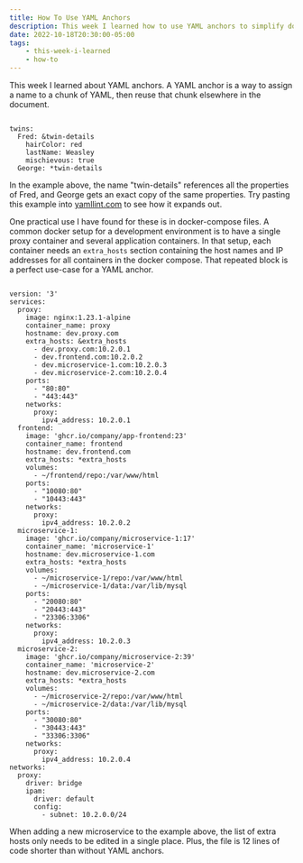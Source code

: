 ```yaml
---
title: How To Use YAML Anchors
description: This week I learned how to use YAML anchors to simplify docker compose files and save lines of code.
date: 2022-10-18T20:30:00-05:00
tags:
    - this-week-i-learned
    - how-to
---
```

This week I learned about YAML anchors. A YAML anchor is a way to assign a name to a chunk of YAML, then reuse that chunk elsewhere in the document.

<pre class="codeWrapper"><code class="language-yaml">
twins:
  Fred: &twin-details
    hairColor: red
    lastName: Weasley
    mischievous: true
  George: *twin-details
</code></pre>

In the example above, the name "twin-details" references all the properties of Fred, and George gets an exact copy of the same properties. Try pasting this example into [yamllint.com](http://www.yamllint.com/) to see how it expands out.

One practical use I have found for these is in docker-compose files. A common docker setup for a development environment is to have a single proxy container and several application containers. In that setup, each container needs an <code class="language-yaml">extra_hosts</code> section containing the host names and IP addresses for all containers in the docker compose. That repeated block is a perfect use-case for a YAML anchor.

<pre class="codeWrapper"><code class="language-yaml">
version: '3'
services:
  proxy:
    image: nginx:1.23.1-alpine
    container_name: proxy
    hostname: dev.proxy.com
    extra_hosts: &extra_hosts
      - dev.proxy.com:10.2.0.1
      - dev.frontend.com:10.2.0.2
      - dev.microservice-1.com:10.2.0.3
      - dev.microservice-2.com:10.2.0.4
    ports:
      - "80:80"
      - "443:443"
    networks:
      proxy:
        ipv4_address: 10.2.0.1
  frontend:
    image: 'ghcr.io/company/app-frontend:23'
    container_name: frontend
    hostname: dev.frontend.com
    extra_hosts: *extra_hosts
    volumes:
      - ~/frontend/repo:/var/www/html
    ports:
      - "10080:80"
      - "10443:443"
    networks:
      proxy:
        ipv4_address: 10.2.0.2
  microservice-1:
    image: 'ghcr.io/company/microservice-1:17'
    container_name: 'microservice-1'
    hostname: dev.microservice-1.com
    extra_hosts: *extra_hosts
    volumes:
      - ~/microservice-1/repo:/var/www/html
      - ~/microservice-1/data:/var/lib/mysql
    ports:
      - "20080:80"
      - "20443:443"
      - "23306:3306"
    networks:
      proxy:
        ipv4_address: 10.2.0.3
  microservice-2:
    image: 'ghcr.io/company/microservice-2:39'
    container_name: 'microservice-2'
    hostname: dev.microservice-2.com
    extra_hosts: *extra_hosts
    volumes:
      - ~/microservice-2/repo:/var/www/html
      - ~/microservice-2/data:/var/lib/mysql
    ports:
      - "30080:80"
      - "30443:443"
      - "33306:3306"
    networks:
      proxy:
        ipv4_address: 10.2.0.4
networks:
  proxy:
    driver: bridge
    ipam:
      driver: default
      config:
        - subnet: 10.2.0.0/24
</code></pre>

When adding a new microservice to the example above, the list of extra hosts only needs to be edited in a single place. Plus, the file is 12 lines of code shorter than without YAML anchors.

<link rel="stylesheet" href="https://cdnjs.cloudflare.com/ajax/libs/prism/9000.0.1/themes/prism-tomorrow.min.css" integrity="sha512-kSwGoyIkfz4+hMo5jkJngSByil9jxJPKbweYec/UgS+S1EgE45qm4Gea7Ks2oxQ7qiYyyZRn66A9df2lMtjIsw==" crossorigin="anonymous" referrerpolicy="no-referrer">
<script src="https://cdnjs.cloudflare.com/ajax/libs/prism/9000.0.1/prism.min.js" integrity="sha512-UOoJElONeUNzQbbKQbjldDf9MwOHqxNz49NNJJ1d90yp+X9edsHyJoAs6O4K19CZGaIdjI5ohK+O2y5lBTW6uQ==" crossorigin="anonymous" referrerpolicy="no-referrer"></script>
<script src="https://cdnjs.cloudflare.com/ajax/libs/prism/9000.0.1/components/prism-yaml.min.js" integrity="sha512-epBuSQcDNi/0lmCXr7cGjqWcfnzXe4m/GdIFFNDcQ7v/JF4H8I+l4wmVQiYO6NkLGSDo3LR7HaUfUL/5sjWtXg==" crossorigin="anonymous" referrerpolicy="no-referrer"></script>